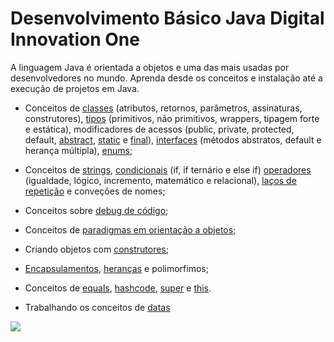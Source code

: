 # Desenvolvimento Básico Java Digital Innovation One

A linguagem Java é orientada a objetos e uma das mais usadas por desenvolvedores no mundo. Aprenda desde os conceitos e instalação até a execução de projetos em Java.

- Conceitos de [classes](https://github.com/edvaldoljr/Aulas-de-java-Basico-Digital-Innovation-One/tree/main/caracteristicas-da-linguagem-java/src/main/java/one/digitalinnovation/classes) (atributos, retornos, parâmetros, assinaturas, construtores), [tipos](https://github.com/edvaldoljr/Aulas-de-java-Basico-Digital-Innovation-One/tree/main/caracteristicas-da-linguagem-java/src/main/java/one/digitalinnovation/tipos) (primitivos, não primitivos, wrappers, tipagem forte e estática), modificadores de acessos (public, private, protected, default, [abstract](https://github.com/edvaldoljr/Aulas-de-java-Basico-Digital-Innovation-One/tree/main/caracteristicas-da-linguagem-java/src/main/java/one/digitalinnovation/abstracts), [static](https://github.com/edvaldoljr/Aulas-de-java-Basico-Digital-Innovation-One/tree/main/caracteristicas-da-linguagem-java/src/main/java/one/digitalinnovation/statics) e [final](https://github.com/edvaldoljr/Aulas-de-java-Basico-Digital-Innovation-One/tree/main/caracteristicas-da-linguagem-java/src/main/java/one/digitalinnovation/finals)), [interfaces](https://github.com/edvaldoljr/Aulas-de-java-Basico-Digital-Innovation-One/tree/main/caracteristicas-da-linguagem-java/src/main/java/one/digitalinnovation/interfaces) (métodos abstratos, default e herança múltipla), [enums](https://github.com/edvaldoljr/Aulas-de-java-Basico-Digital-Innovation-One/tree/main/caracteristicas-da-linguagem-java/src/main/java/one/digitalinnovation/enums);

- Conceitos de [strings](https://github.com/edvaldoljr/Aulas-de-java-Basico-Digital-Innovation-One/tree/main/caracteristicas-da-linguagem-java-2/src/main/java/strings), [condicionais](https://github.com/edvaldoljr/Aulas-de-java-Basico-Digital-Innovation-One/tree/main/caracteristicas-da-linguagem-java-2/src/main/java/ifs) (if, if ternário e else if) [operadores](https://github.com/edvaldoljr/Aulas-de-java-Basico-Digital-Innovation-One/tree/main/caracteristicas-da-linguagem-java-2/src/main/java/operadores) (igualdade, lógico, incremento, matemático e relacional), [laços de repetição](https://github.com/edvaldoljr/Aulas-de-java-Basico-Digital-Innovation-One/tree/main/caracteristicas-da-linguagem-java-2/src/main/java) e conveções de nomes;

- Conceitos sobre [debug de código](https://github.com/edvaldoljr/Aulas-de-java-Basico-Digital-Innovation-One/tree/main/debug-de-codigo/src/main/java/one/innovation/digital);

- Conceitos de [paradigmas em orientação a objetos](https://github.com/edvaldoljr/Aulas-Java-POO-Digital-Innovation-One);

- Criando objetos com [construtores](https://github.com/edvaldoljr/Aulas-Java-POO-Digital-Innovation-One/tree/main/src/aula2/construtores);

- [Encapsulamentos](https://github.com/edvaldoljr/Aulas-Java-POO-Digital-Innovation-One/tree/main/src/aula3/encapsulamento/exemplo01), [heranças](https://github.com/edvaldoljr/Aulas-Java-POO-Digital-Innovation-One/tree/main/src/aula3/heranca) e polimorfimos;

- Conceitos de [equals](https://github.com/edvaldoljr/Aulas-Java-POO-Digital-Innovation-One/tree/main/src/aula4/exemploEquals), [hashcode](https://github.com/edvaldoljr/Aulas-Java-POO-Digital-Innovation-One/tree/main/src/aula4/exemploHashCodee), [super](https://github.com/edvaldoljr/Aulas-Java-POO-Digital-Innovation-One/tree/main/src/aula4/exemploHashCode) e [this](https://github.com/edvaldoljr/Aulas-Java-POO-Digital-Innovation-One/tree/main/src/aula4/exemploHashCode).

- Trabalhando os conceitos de [datas](https://github.com/edvaldoljr/Aulas-Java-POO-Digital-Innovation-One/tree/main/src/trabalhandoComDatas/javaDate) 

  

![](https://hermes.digitalinnovation.one/certificates/cover/C4B09451.jpg)